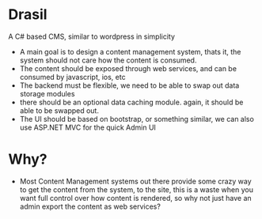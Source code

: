 Drasil
=======

A C# based CMS, similar to wordpress in simplicity


* A main goal is to design a content management system, thats it, the system should not care how the content is consumed.
* The content should be exposed through web services, and can be consumed by javascript, ios, etc
* The backend must be flexible, we need to be able to swap out data storage modules
* there should be an optional data caching module. again, it should be able to be swapped out.
* The UI should be based on bootstrap, or something similar, we can also use ASP.NET MVC for the quick Admin UI



# Why?
* Most Content Management systems out there provide some crazy way to get the content from the system, to the site, this is a waste when you want full control over how content is rendered, so why not just have an admin export the content as web services?
